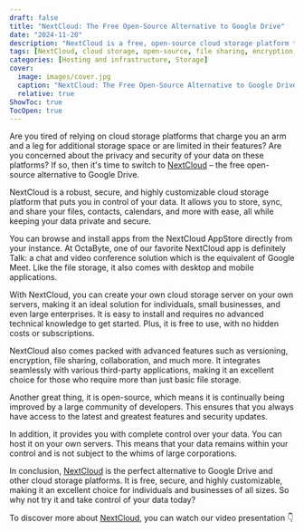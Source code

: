 ```yaml
---
draft: false
title: "NextCloud: The Free Open-Source Alternative to Google Drive"
date: "2024-11-20"
description: "NextCloud is a free, open-source cloud storage platform that offers secure file storage, syncing, and sharing. It provides users with complete control over their data, privacy, and security, and includes features like versioning, encryption, and seamless integration with third-party apps. It is customizable and ideal for individuals, small businesses, and enterprises."
tags: [NextCloud, cloud storage, open-source, file sharing, encryption, privacy, security, customization, versioning, Talk app, video conferencing, Google Drive alternative, data control, self-hosted, app integration, collaboration, free software, OctaByte.]
categories: [Hosting and infrastructure, Storage]
cover:
  image: images/cover.jpg
  caption: "NextCloud: The Free Open-Source Alternative to Google Drive"
  relative: true
ShowToc: true
TocOpen: true
---
```



Are you tired of relying on cloud storage platforms that charge you an arm and a leg for additional storage space or are limited in their features? Are you concerned about the privacy and security of your data on these platforms? If so, then it's time to switch to [NextCloud](https://octabyte.io/hosting-and-infrastructure/storage/nextcloud) – the free open\-source alternative to Google Drive.

NextCloud is a robust, secure, and highly customizable cloud storage platform that puts you in control of your data. It allows you to store, sync, and share your files, contacts, calendars, and more with ease, all while keeping your data private and secure.

You can browse and install apps from the NextCloud AppStore directly from your instance. At OctaByte, one of our favorite NextCloud app is definitely Talk: a chat and video conference solution which is the equivalent of Google Meet. Like the file storage, it also comes with desktop and mobile applications.

With NextCloud, you can create your own cloud storage server on your own servers, making it an ideal solution for individuals, small businesses, and even large enterprises. It is easy to install and requires no advanced technical knowledge to get started. Plus, it is free to use, with no hidden costs or subscriptions.

NextCloud also comes packed with advanced features such as versioning, encryption, file sharing, collaboration, and much more. It integrates seamlessly with various third\-party applications, making it an excellent choice for those who require more than just basic file storage.

Another great thing, it is open\-source, which means it is continually being improved by a large community of developers. This ensures that you always have access to the latest and greatest features and security updates.

In addition, it provides you with complete control over your data. You can host it on your own servers. This means that your data remains within your control and is not subject to the whims of large corporations.

In conclusion, [NextCloud](https://octabyte.io/hosting-and-infrastructure/storage/nextcloud) is the perfect alternative to Google Drive and other cloud storage platforms. It is free, secure, and highly customizable, making it an excellent choice for individuals and businesses of all sizes. So why not try it and take control of your data today?

To discover more about [NextCloud](https://octabyte.io/hosting-and-infrastructure/storage/nextcloud), you can watch our video presentation 👇




